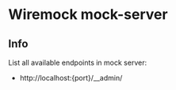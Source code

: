 # Wiremock mock-server

## Info

List all available endpoints in mock server:
- http://localhost:{port}/__admin/